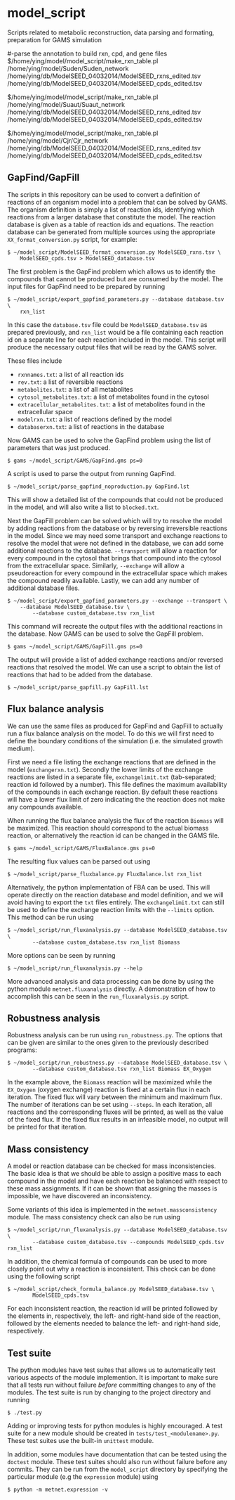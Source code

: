 model_script
=================

Scripts related to metabolic reconstruction, data parsing and formating, preparation for GAMS simulation

#-parse the annotation to build rxn, cpd, and gene files
$/home/ying/model/model_script/make_rxn_table.pl /home/ying/model/Suden/Suden_network /home/ying/db/ModelSEED_04032014/ModelSEED_rxns_edited.tsv /home/ying/db/ModelSEED_04032014/ModelSEED_cpds_edited.tsv

$/home/ying/model/model_script/make_rxn_table.pl /home/ying/model/Suaut/Suaut_network /home/ying/db/ModelSEED_04032014/ModelSEED_rxns_edited.tsv /home/ying/db/ModelSEED_04032014/ModelSEED_cpds_edited.tsv

$/home/ying/model/model_script/make_rxn_table.pl /home/ying/model/Cjr/Cjr_network /home/ying/db/ModelSEED_04032014/ModelSEED_rxns_edited.tsv /home/ying/db/ModelSEED_04032014/ModelSEED_cpds_edited.tsv

GapFind/GapFill
---------------

The scripts in this repository can be used to convert a definition of reactions
of an organism model into a problem that can be solved by GAMS. The organism
definition is simply a list of reaction ids, identifying which reactions from
a larger database that constitute the model. The reaction database is given as
a table of reaction ids and equations. The reaction database can be generated
from multiple sources using the appropriate `XX_format_conversion.py` script,
for example:

``` shell
$ ~/model_script/ModelSEED_format_conversion.py ModelSEED_rxns.tsv \
	ModelSEED_cpds.tsv > ModelSEED_database.tsv
```

The first problem is the GapFind problem which allows us to identify the compounds
that cannot be produced but are consumed by the model. The input files for GapFind
need to be prepared by running

``` shell
$ ~/model_script/export_gapfind_parameters.py --database database.tsv \
	rxn_list
```

In this case the `database.tsv` file could be `ModelSEED_database.tsv` as
prepared previously, and `rxn_list` would be a file containing each reaction id
on a separate line for each reaction included in the model. This script will
produce the necessary output files that will be read by the GAMS solver.

These files include

* `rxnnames.txt`: a list of all reaction ids
* `rev.txt`: a list of reversible reactions
* `metabolites.txt`: a list of all metabolites
* `cytosol_metabolites.txt`: a list of metabolites found in the cytosol
* `extracellular_metabolites.txt`: a list of metabolites found in the extracellular space
* `modelrxn.txt`: a list of reactions defined by the model
* `databaserxn.txt`: a list of reactions in the database

Now GAMS can be used to solve the GapFind problem using the list of parameters
that was just produced.

``` shell
$ gams ~/model_script/GAMS/GapFind.gms ps=0
```

A script is used to parse the output from running GapFind.

``` shell
$ ~/model_script/parse_gapfind_noproduction.py GapFind.lst
```

This will show a detailed list of the compounds that could not be produced in
the model, and will also write a list to `blocked.txt`.

Next the GapFill problem can be solved which will try to resolve the model
by adding reactions from the database or by reversing irreversible reactions
in the model. Since we may need some transport and exchange reactions to resolve
the model that were not defined in the database, we can add some additional
reactions to the database. `--transport` will allow a reaction for every
compound in the cytosol that brings that compound into the cytosol from the
extracellular space. Similarly, `--exchange` will allow a pseudoreaction for
every compound in the extracellular space which makes the compound readily
available. Lastly, we can add any number of additional database files.

``` shell
$ ~/model_script/export_gapfind_parameters.py --exchange --transport \
	--database ModelSEED_database.tsv \
        --database custom_database.tsv rxn_list
```

This command will recreate the output files with the additional reactions
in the database. Now GAMS can be used to solve the GapFill problem.

``` shell
$ gams ~/model_script/GAMS/GapFill.gms ps=0
```

The output will provide a list of added exchange reactions and/or reversed
reactions that resolved the model. We can use a script to obtain the list
of reactions that had to be added from the database.

``` shell
$ ~/model_script/parse_gapfill.py GapFill.lst
```

Flux balance analysis
---------------------

We can use the same files as produced for GapFind and GapFill to actually run
a flux balance analysis on the model. To do this we will first need to define
the boundary conditions of the simulation (i.e. the simulated growth medium).

First we need a file listing the exchange reactions that are defined in the
model (`exchangerxn.txt`). Secondly the lower limits of the exchange reactions
are listed in a separate file, `exchangelimit.txt` (tab-separated; reaction id
followed by a number). This file defines the maximum availability of the
compounds in each exchange reaction. By default these reactions will have a
lower flux limit of zero indicating the the reaction does not make any
compounds available.

When running the flux balance analysis the flux of the reaction `Biomass`
will be maximized. This reaction should correspond to the actual biomass
reaction, or alternatively the reaction id can be changed in the GAMS file.

``` shell
$ gams ~/model_script/GAMS/FluxBalance.gms ps=0
```

The resulting flux values can be parsed out using

``` shell
$ ~/model_script/parse_fluxbalance.py FluxBalance.lst rxn_list
```

Alternatively, the python implementation of FBA can be used. This will operate
directly on the reaction database and model definition, and we will avoid
having to export the `txt` files entirely. The `exchangelimit.txt` can still be
used to define the exchange reaction limits with the `--limits` option. This method
can be run using

``` shell
$ ~/model_script/run_fluxanalysis.py --database ModelSEED_database.tsv \
        --database custom_database.tsv rxn_list Biomass
```

More options can be seen by running

``` shell
$ ~/model_script/run_fluxanalysis.py --help
```

More advanced analysis and data processing can be done by using the python
module `metnet.fluxanalysis` directly. A demonstration of how to accomplish
this can be seen in the `run_fluxanalysis.py` script.

Robustness analysis
-------------------

Robustness analysis can be run using `run_robustness.py`. The options
that can be given are similar to the ones given to the previously described
programs:

``` shell
$ ~/model_script/run_robustness.py --database ModelSEED_database.tsv \
        --database custom_database.tsv rxn_list Biomass EX_Oxygen
```

In the example above, the `Biomass` reaction will be maximized while the
`EX_Oxygen` (oxygen exchange) reaction is fixed at a certain flux in each
iteration. The fixed flux will vary between the minimum and maximum flux.
The number of iterations can be set using `--steps`. In each iteration,
all reactions and the corresponding fluxes will be printed, as well as
the value of the fixed flux. If the fixed flux results in an infeasible
model, no output will be printed for that iteration.

Mass consistency
----------------

A model or reaction database can be checked for mass inconsistencies. The basic
idea is that we should be able to assign a positive mass to each compound in the
model and have each reaction be balanced with respect to these mass assignments.
If it can be shown that assigning the masses is impossible, we have discovered
an inconsistency.

Some variants of this idea is implemented in the `metnet.massconsistency` module.
The mass consistency check can also be run using

``` shell
$ ~/model_script/run_fluxanalysis.py --database ModelSEED_database.tsv \
        --database custom_database.tsv --compounds ModelSEED_cpds.tsv rxn_list
```

In addition, the chemical formula of compounds can be used to more closely
point out why a reaction is inconsistent. This check can be done using the
following script

``` shell
$ ~/model_script/check_formula_balance.py ModelSEED_database.tsv \
        ModelSEED_cpds.tsv
```

For each inconsistent reaction, the reaction id will be printed followed by
the elements in, respectively, the left- and right-hand side of the reaction,
followed by the elements needed to balance the left- and right-hand side,
respectively.

Test suite
----------

The python modules have test suites that allows us to automatically test various
aspects of the module implemention. It is important to make sure that all tests
run without failure _before_ committing changes to any of the modules. The test
suite is run by changing to the project directory and running

``` shell
$ ./test.py
```

Adding or improving tests for python modules is highly encouraged. A test suite for
a new module should be created in `tests/test_<modulename>.py`. These test suites
use the built-in `unittest` module.

In addition, some modules have documentation that can be tested using the `doctest`
module. These test suites should also run without failure before any commits. They
can be run from the `model_script` directory by specifying the particular module
(e.g the `expression` module) using

``` shell
$ python -m metnet.expression -v
```
